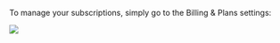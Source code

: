 [comment]: # ($page_title=Manage your subscription)

To manage your subscriptions, simply go to the Billing & Plans settings:

![](https://gblobscdn.gitbook.com/assets%2F-LQ08RFAKZvFADEiXKFy%2F-Mjht4amMr3L__IXIrDy%2F-MjhxHMfR6xm8FuNAFvV%2Fimage.png?alt=media&token=eca7c32a-166a-451e-af7a-39b6ed66f0df)


